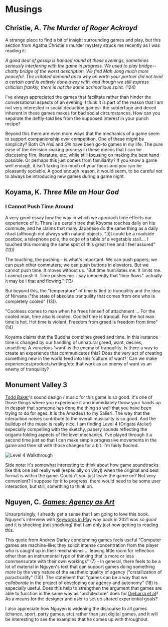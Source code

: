 # Musings

## Christie, A. *The Murder of Roger Ackroyd*

A strange place to find a bit of insight surrounding games and play, but this section from Agatha Christie's murder mystery struck me recently as I was reading it: 

_A good deal of gossip is handed round at these evenings, sometimes seriously interfering with the game in progress. We used to play bridge-- chatty bridge of the worst description. We find Mah Jong much more peaceful. The irritated demand as to why on earth your partner did not lead a certain card is entirely done away with, and though we still express criticism frankly, there is not the same acrimonious spirit._ (124)

I've always appreciated the games that facilitate rather than hinder the conversational aspects of an evening. I think it is part of the reason that I am not very interested in social deduction games- the subterfuge and deceit inherent in these games makes for bad social circumstances. How can you separate the deftly-told lies from the supposed interest in your punch recipe? 

Beyond this there are even more ways that the mechanics of a game seem to support companionship over competition. One of these might be simplicity? Both *Oh Hell* and *Gin* have been go-to games in my life. The pure ease of the decision-making process in these means that I can be discussing film, literature, etc, while still focusing on making the best hand possible. Or perhaps this just comes from familiarity? If you know a game well enough, it isn't taxing too much of your focus and you can be pleasantly sociable. A good enough reason, it would seem, to be careful not to always be introducing new games during a game night.


## Koyama, K. _Three Mile an Hour God_

### I Cannot Push Time Around

A very good essay how the way in which we approach time effects our experience of it. There is a certain tree that Koyoma touches daily on his commute, and he claims that many Japanese do the same thing as a daily ritual (although not always with natural objects. "\[i]t could be a roadside postbox, a telephone pole, the edge of a table of a vegetable stall.... I touched this morning the same spot of this great tree and I feel assured" (13)) 

The touching, the pushing - is what's important. We can push papers; we can push other commuters; we can push buttons in elevators. But we cannot push time. It moves without us. "But time humiliates me. It limits me. I cannot push it. Time pushes me. I say innocently that 'time flows". actually it may be I that and flowing." (13) 

But beyond this, the "temperature" of time is tied to tranquility and the idea of Nirvana ("the state of absolute tranquility that comes from one who is completely cooled" (13)).

"Coolness comes to man when he frees himself of attachment ... For the cooled man, time  also is cooled. Cooled time is tranquil. For the hot man time is hot. Hot time is violent. Freedom from greed is freedom from time" (14)

Koyama claims that the Buddha combines greed and time. In this instance time is changed by our handling of unnatural greed, want, desires, unsettling. A voracious 'want' is the enemy of tranquility. Is there a way to create an experience that communicates this? Does the very act of creating something new in the world feed into this 'culture of want?' Can we make experiences/products/writing/etc that work as an enemy of want vs an enemy of tranquility?

## Monument Valley 3

[Todd Baker](http://www.soundcirclemusic.com)'s sound design / music for this game is so good. It's one of those things where you experience it and immediately throw your hands up in despair that someone has done the thing so well that you have been trying to do for ages. It is the Amadeus to my Salieri. The way that the interaction noises contribute to the overall musicality is so good. And the buildup of the music is really nice. I am finding Level 4 (Origata Atelier) especially compelling with the sketchy, papery sounds reflecting the origami-folding aspects of the level mechanics. I've played through it a second time just so that I can make simple progressive movements in the game and then sit with those changes for a bit.  I'm fairly floored. 

![Level 4 Walkthrough](https://www.youtube.com/watch?v=uM-aKP0p2Dc)

Side note: it's somewhat interesting to think about how game soundtracks like this one sell really well (especially on vinyl) when the original and best format is within the game. Couldn't you just leave the game on? Not very convenient? I suppose for it to progress, there would need to be some user interaction, but still, something to think on.

## Nguyen, C.  [_Games: Agency as Art_](https://academic.oup.com/book/32137)

Unsurprisingly, I already get a sense that I am going to love this book. Nguyen's interview with [Keywords in Play](https://www.critical-distance.com/2021/03/15/agency-thi-nguyen-keywords-in-play-episode-10/) way back in 2021 was *so good* and it is shocking (not shocking) that I am only just now getting to reading this. 

This quote from Andrew Darley condemning games feels useful "Computer games are machine-like: they solicit intense concentration from the player who is caught up in their mechanisms ... leaving little room for reflection other than an instrumental type of thinking that is more or less commensurate with their own workings" (7) - In general, there feels to be a lot of material in Nguyen's text that can support games doing something *more* by the very nature of the aesthetic quality of agency ("crstallization of paracticality" (13)). The statement that "games can be a way that we *collaborate* in the project of developing our agency and autonomy" (18) is especially useful. Does this help to strengthen the argument that games are able to function in the same way as "architecture" does for [Djebarra et al](https://github.com/mouseandthebillionaire/RAGE/blob/main/relatedWork.md#djebbara-z-et-al-contemplative-neuroaesthetics-and-architecture-a-sensorimotor-exploration-2023)? As a means for the designer and user to set up shared experiential goals?

I also appreciate how Nguyen is widening the discourse to all games (chance, sport, party games, etc) rather than just digital games, and it will be interesting to see the examples that he comes up with throughout.